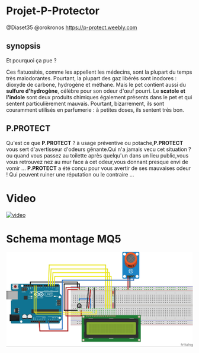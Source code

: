 # Projet-P-Protector

@Diaset35 @orokronos
https://p-protect.weebly.com

## synopsis

Et pourquoi ça pue ?

Ces flatuosités, comme les appellent les médecins, sont la plupart du temps très malodorantes. Pourtant, la plupart des gaz libérés sont inodores : dioxyde de carbone, hydrogène et méthane. Mais le pet contient aussi du __sulfure d'hydrogène__, célèbre pour son odeur d'œuf pourri. Le __scatole et l'indole__ sont deux produits chimiques également présents dans le pet et qui sentent particulièrement mauvais. Pourtant, bizarrement, ils sont couramment utilisés en parfumerie : à petites doses, ils sentent très bon. 

## P.PROTECT

Qu'est ce que __P.PROTECT__ ? à usage préventive ou potache,__P.PROTECT__ vous sert d'avertisseur d'odeurs gênante.Qui n'a jamais vecu cet situation ? ou quand vous passez au toilette après quelqu'un dans un lieu public,vous vous retrouvez nez au mur face à cet odeur,vous donnant presque envi de vomir ... __P.PROTECT__ a été conçu pour vous avertir de ses mauvaises odeur ! Qui peuvent ruiner une réputation ou le contraire ...


# Video

[![video](https://img.youtube.com/vi/nkxJmbBB-tE/0.jpg)](https://www.youtube.com/watch?v=nkxJmbBB-tE)



# Schema montage MQ5

![image](PPROTECT.jpg)

